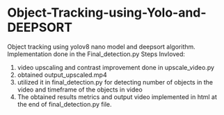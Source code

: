 # Object-Tracking-using-Yolo-and-DEEPSORT
 Object tracking using yolov8 nano model and deepsort algorithm. Implementation done in the Final_detection.py 
Steps Invloved:
1. video upscaling and contrast improvement done in upscale_video.py
2. obtained output_upscaled.mp4
3. utilized it in final_detection.py for detecting number of objects in the video and timeframe of the objects in video
4. The obtained results metrics and output video implemented in html at the end of final_detection.py file.

